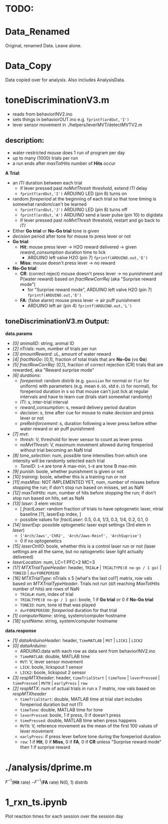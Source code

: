 # TODO:


# Data_Renamed
Original, renamed Data. Leave alone.

# Data_Copy
Data copied over for analysis. Also includes AnalysisData.

# toneDiscriminationV3.m
- reads from behaviorINV2.ino
- sets things in behaviorOUT.ino e.g. `fprintf(ardOut,'I')`
- lever sensor movement in ./helpers/leverMVT/detectMVTV2.m

## description:
- water-restricted mouse does 1 run of program per day
- up to many (1000) trials per run
- a run ends after _maxTotHits_ number of __Hits__ occur

__A Trial__:
- an _ITI_ duration between each trial
    - if lever pressed past _noMvtThresh_ threshold, extend _ITI_ delay
    - `fprintf(ardOut,'I')` ARDUINO LED (pin 8) turns on
- random _foreperiod_ at the beginning of each trial so that tone timing is somewhat random/can't be learned
    - `fprintf(ardOut,'J')` ARDUINO LED (pin 8) turns off
    - `fprintf(ardOut,'A')` ARDUINO send a laser pulse (pin 10) to digidata
    - if lever pressed past _noMvtThresh_ threshold, restart and go back to _ITI_
- Either __Go trial__ or __No-Go trial__ tone is given
- _decision_ period after tone for mouse to press lever or not
- __Go trial__:
    - __Hit__: mouse press lever $\to$ H2O reward delivered $\to$ given _reward_consumption_ duration time to lick
        - ARDUINO left valve H2O (pin 7) `fprintf(ARDUINO.out,'E')`
    - __Miss__: mouse doesn't press lever $\to$ no reward
- __No-Go trial__:
    - __CR__: (correct reject) mouse doesn't press lever $\to$ no punishment and P(water reward) based on _fractRewCorrRej_ (aka "Surprise reward mode")
        - for "Surprise reward mode", ARDUINO left valve H2O (pin 7) `fprintf(ARDUINO.out,'E')`
    - __FA__: (false alarm) mouse press lever $\to$ air puff punishment
        - ARDUINO left air (pin 4) `fprintf(ARDUINO.out,'L')`

## toneDiscriminationV3.m Output:
__data.params__
- _[0] animalID_: string, animal ID
- _[2] nTrials_: num, number of trials per run
- _[3] amountReward_: uL, amount of water reward
- _[4] fractNoGo_: [0,1], fraction of total trials that are __No-Go__ (vs __Go__)
- _[5] fractRewCorrRej_: [0,1], fraction of correct rejection (CR) trials that are rewarded, aka "Reward surprise mode"
- _[6] durations_:
    - _foreperiod_: random distrib (e.g. `gaussian` for normal or `flat` for uniform) with parameters (e.g. mean `0.65`, std `0.15` for normal), for foreperiod duration in s so that mouse can't just lick at regular intervals and have to learn cue (trials start somewhat randomly)
    - _ITI_: s, inter-trial interval
    - _reward_consumption_: s, reward delivery period duration
    - _decision_: s, time after cue for mouse to make decision and press lever or not
    - _preReinforcement_: s, duration following a lever press before either water reward or air puff punishment
- _[7] mvt_:
    - _thresh_: V, threshold for lever sensor to count as lever press
    - _noMvtThresh_: V, maximum movement allowed during foreperiod without trial becoming an NaN trial
- _[8] tone_selection_: num, possible tone intensities from which one intensity will be randomly selected each trial
    - _ToneID_: `1`-`4` are tone A max-min, `5`-`8` are tone B max-min
- _[9] punish_: boole, whether punishment is given or not
- _[10] training_: boole, whether this is a training run or not
- _[11] maxMiss_: NOT IMPLEMENTED YET, num, number of misses before stopping the run; if don't stop run based on misses, set as NaN
- _[12] maxTotHits_: num, number of hits before stopping the run; if don't stop run based on hits, set as NaN
- _[13] laser_: 3 elem vector
    - [
        _fractLaser_: random fraction of trials to have optogenetic laser,
        ntrial baseline [?],
        laserExp index,
    ]
    - possible values for _fractLaser_: 0.5, 0.4, 1/3, 0.3, 1/4, 0.2, 0.1, 0
- _[14] laserExp_: possible optogenetic laser expt settings (3rd elem in _laser_)
    - `{'Arch/Jaws','ChR2', 'Arch/Jaws-Reinf', 'ArchSuprise'}`
    - 0 if no optogenetics
- _[15] laserCtrlIO_: boole, whether this is a control laser run or not (laser settings are all the same, but no optogenetic laser light actually delivered)
- _laserLocation_: num, LC=1 PFC=2 MC=3
- _[17] MTXTrialTypeHeader_: header,
`TRIAL#` | `TRIALTYPE(0 no-go / 1 go)` | `TONEID` | `durFOREPERIOD`
- _[16] MTXTrialType_: nTrials x 5 [what's the last col?] matrix, row vals based on _MTXTrialTypeHeader_. Trials not run (d/t reaching _MaxTotHits_ number of hits) are rows of NaN
    - `TRIAL#`: num, index of trial
    - `TRIALTYPE(0 no-go / 1 go)`: boole, 1 if __Go trial__ or 0 if __No-Go trial__
    - `TONEID`: num, tone id that was played
    - `durFOREPERIOD`: _foreperiod_ duration for that trial
- _[1] computerName_: string, system/computer hostname
- _[18] systName_: string, system/computer hostname

__data.response__
- _[1] dataArduinoHeader_: header,
`TimeMATLAB` | `MVT` | `LICK1` | `LICK2`
- _[0] dataArduino_:
    - ARDUINO.data with each row as data sent from behaviorINV2.ino
    - `TimeMATLAB`: double, MATLAB time
    - `MVT`: V, lever sensor movement
    - `LICK`: boole, lickspout 1 sensor
    - `LICK2`: boole, lickspout 2 sensor
- _[3] respMTXheader_: header,
`timeTrialStart` | `timeTone` | `leverPressed` | `timePressed` | `MVT0` | `earlyPress` | `rew`
- _[2] respMTX_: num of actual trials in run x 7 matrix, row vals based on _respMTXheader_
    - `timeTrialStart`: double, MATLAB time at trial start includes foreperiod duration but not ITI
    - `timeTone`: double, MATLAB time for tone
    - `leverPressed`: boole, 1 if press, 0 if doesn't press
    - `timePressed`: double, MATLAB time when press happens
    - `MVT0`: V, reference movement as the mean of the first 100 values of lever movement
    - `earlyPress`: if press lever before tone during the foreperiod duration
    -  `rew`: 1 if __Hit__, 0 if __Miss__, 0 if __FA__, 0 if __CR__ unless "Surprise reward mode" then 1 if surprise reward

# ./analysis/dprime.m
$F^{-1}$(__Hit__ rate) $- F^{-1}$(__FA__ rate)
N(0, 1) distrib

# 1_rxn_ts.ipynb
Plot reaction times for each session over the session day
